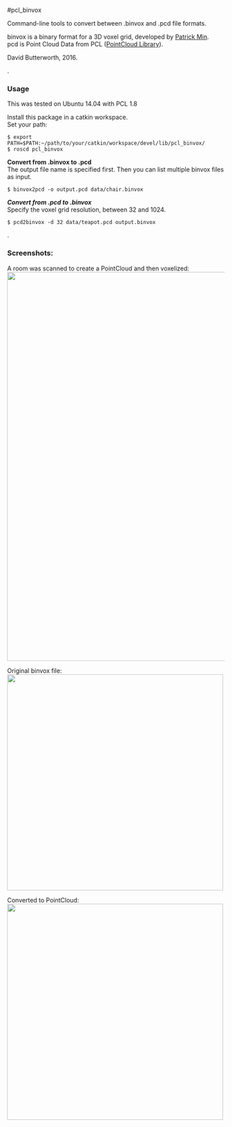 #pcl_binvox

Command-line tools to convert between .binvox and .pcd file formats.

binvox is a binary format for a 3D voxel grid, developed by [Patrick Min](http://www.patrickmin.com/binvox/).  
pcd is Point Cloud Data from PCL ([PointCloud Library](http://www.pointclouds.org)).

David Butterworth, 2016.

.

### Usage

This was tested on Ubuntu 14.04 with PCL 1.8  

Install this package in a catkin workspace.  
Set your path:  
```
$ export PATH=$PATH:~/path/to/your/catkin/workspace/devel/lib/pcl_binvox/  
$ roscd pcl_binvox
```

**Convert from .binvox to .pcd**  
The output file name is specified first. Then you can list multiple binvox files as input.
```
$ binvox2pcd -o output.pcd data/chair.binvox
```

***Convert from .pcd to .binvox***  
Specify the voxel grid resolution, between 32 and 1024.
```
$ pcd2binvox -d 32 data/teapot.pcd output.binvox
```

.

### Screenshots:

A room was scanned to create a PointCloud and then voxelized:  
<img src="https://raw.githubusercontent.com/dbworth/pcl_binvox/master/screenshots/room_scan_from_pointcloud.png" width=900>

Original binvox file:  
<img src="https://raw.githubusercontent.com/dbworth/pcl_binvox/master/screenshots/chair_orig_binvox.png" width=500>

Converted to PointCloud:  
<img src="https://raw.githubusercontent.com/dbworth/pcl_binvox/master/screenshots/chair_converted_to_pcd.png" width=500>



